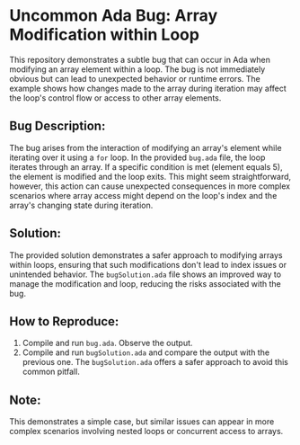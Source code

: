 # Uncommon Ada Bug: Array Modification within Loop

This repository demonstrates a subtle bug that can occur in Ada when modifying an array element within a loop. The bug is not immediately obvious but can lead to unexpected behavior or runtime errors. The example shows how changes made to the array during iteration may affect the loop's control flow or access to other array elements.

## Bug Description:
The bug arises from the interaction of modifying an array's element while iterating over it using a `for` loop. In the provided `bug.ada` file, the loop iterates through an array. If a specific condition is met (element equals 5), the element is modified and the loop exits. This might seem straightforward, however, this action can cause unexpected consequences in more complex scenarios where array access might depend on the loop's index and the array's changing state during iteration. 

## Solution:
The provided solution demonstrates a safer approach to modifying arrays within loops, ensuring that such modifications don't lead to index issues or unintended behavior. The `bugSolution.ada` file shows an improved way to manage the modification and loop, reducing the risks associated with the bug.

## How to Reproduce:
1. Compile and run `bug.ada`. Observe the output.
2. Compile and run `bugSolution.ada` and compare the output with the previous one.  The `bugSolution.ada` offers a safer approach to avoid this common pitfall.

## Note:
This demonstrates a simple case, but similar issues can appear in more complex scenarios involving nested loops or concurrent access to arrays.